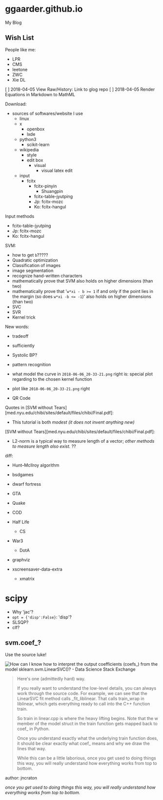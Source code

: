 # ggaarder.github.io
My Blog

## Wish List

People like me:
- LPR
- CMS
- Ieetone
- ZWC
- Xie DL

[ ] 2018-04-05 View Raw/History: Link to glog repo
[ ] 2018-04-05 Render Equations in Markdown to MathML

Download:
- sources of softwares/website I use
  - linux
  - x
    - openbox
    - lxde
  - python3
    - scikit-learn
  - wikipedia
    - style
    - edit box
      - visual
        - visual latex edit
  - input
    - fcitx
      - fcitx-pinyin
        - Shuangpin
      - fcitx-table-jyutping
      - Jp: fcitx-mozc
      - Ko: fcitx-hangul

Input methods
- fcitx-table-jyutping
- Jp: fcitx-mozc
- Ko: fcitx-hangul

SVM:
- how to get `b`?????
- Quadratic optimization
- Classification of images
- image segmentation
- recognize hand-written characters
- mathematically prove that SVM also holds on higher dimensions (than
  two)
- mathematically prove that '`w*xi - b >= 1` if and only if the point
  lies in the margin (so does `w*xi -b <= -1`)' also holds on higher
  dimensions (than two)
- SVC
- SVR
- Kernel trick

New words:
- tradeoff
- sufficiently
- Systolic BP?

- pattern recognition
- what model the curve in `2018-06-06_20-33-21.png` right is: special
  plot regarding to the chosen kernel function
- plot like `2018-06-06_20-33-21.png` right

- QR Code

Quotes in [SVM without
Tears][med.nyu.edu/chibi/sites/default/files/chibi/Final.pdf]:
- This tutorial is both *modest (it does not invent anything new)*

 [SVM without
 Tears][med.nyu.edu/chibi/sites/default/files/chibi/Final.pdf]:
- L2-norm is a typical way to measure length of a vector; *other
  methods to measure length also exist.* ??

diff:
- Hunt–McIlroy algorithm

- bsdgames
- dwarf fortress
- GTA
- Quake
- COD
- Half Life
  - CS
- War3
  - DotA

- graphviz
- xscreensaver-data-extra
  - xmatrix

# scipy
- Why 'jac'?
- `opt = {'disp':False}`: 'disp'?
- SLSQP?
- clf?

## svm.coef_?

Use the source luke!

![How can I know how to interpret the output coefficients (`coefs_`) from the model sklearn.svm.LinearSVC()? - Data Science Stack Exchange](https://datascience.stackexchange.com/questions/17970/how-can-i-know-how-to-interpret-the-output-coefficients-coefs-from-the-mode?newreg=ea4f8bf6fae44c458278877c84fad7d8)



> Here's one (admittedly hard) way.
>
> If you really want to understand the low-level details, you can always work through the source code. For example, we can see that the LinearSVC fit method calls _fit_liblinear. That calls train_wrap in liblinear, which gets everything ready to call into the C++ function train.
>
> So train in linear.cpp is where the heavy lifting begins. Note that the w member of the model struct in the train function gets mapped back to coef_ in Python.
>
> Once you understand exactly what the underlying train function does, it should be clear exactly what coef_ means and why we draw the lines that way.
>
> While this can be a little laborious, once you get used to doing things this way, you will really understand how everything works from top to bottom.

author: jncraton

*once you get used to doing things this way, you will really understand how everything works from top to bottom.*
